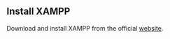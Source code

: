 ## Install XAMPP

Download and install XAMPP from the official [website](https://www.apachefriends.org/index.html).
